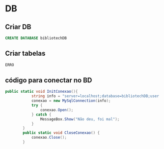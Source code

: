 # DB
## Criar DB
```sql
CREATE DATABASE bibliotechDB
```

## Criar tabelas
```sql
ERRO
```

## código para conectar no BD 

```c#
public static void InitConexao(){
            string info = "server=localhost;database=bibliotechDB;user id=root;password=''";
            conexao = new MySqlConnection(info);
            try {
                conexao.Open();
            } catch {
                MessageBox.Show("Não deu, foi mal");
            }
        }
        public static void CloseConexao() {
            conexao.Close();
        }
```
